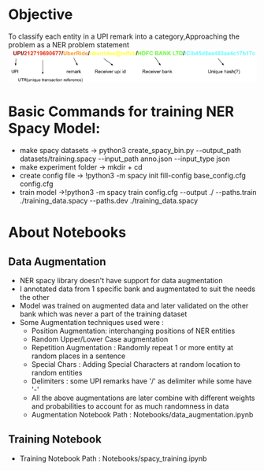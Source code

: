 # Objective
To classify each entity in a UPI remark into a category,Approaching the problem as a NER problem statement
![alt text](https://github.com/pranavjadhav001/UpiNer/blob/main/images/2023-06-09_20-52.png)<br />

# Basic Commands for training NER Spacy Model:

- make spacy datasets -> python3 create_spacy_bin.py --output_path datasets/training.spacy --input_path anno.json --input_type json
- make experiment folder -> mkdir <folder name> + cd
- create config file -> !python3 -m spacy init fill-config base_config.cfg config.cfg
- train model ->!python3 -m spacy train config.cfg --output ./ --paths.train ./training_data.spacy --paths.dev ./training_data.spacy

# About Notebooks

## Data Augmentation
- NER spacy library doesn't have support for data augmentation
- I annotated data from 1 specific bank and augmentated to suit the needs the other
- Model was trained on augmented data and later validated on the other bank which was never a part of the training dataset
- Some Augmentation techniques used were : 
	- Position Augmentation: interchanging positions of NER entities
	- Random Upper/Lower Case augmentation
	- Repetition Augmentation : Randomly repeat 1 or more entity at random places in a sentence
	- Special Chars : Adding Special Characters at random location to random entities
	- Delimiters : some UPI remarks have '/' as delimiter while some have '-'
	- All the above augmentations are later combine with different weights and probabilities to account for as much randomness in data
	- Augmentation Notebook Path : Notebooks/data_augmentation.ipynb

## Training Notebook
- Training Notebook Path : Notebooks/spacy_training.ipynb
